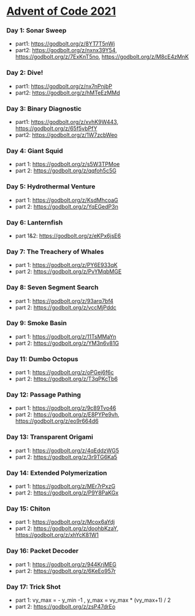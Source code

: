 # [Advent of Code 2021](https://adventofcode.com/2021)

### Day 1: Sonar Sweep
* part1: https://godbolt.org/z/8YT7T5nWj
* part2: https://godbolt.org/z/nxnx39Y54, https://godbolt.org/z/7ExKnT5no, https://godbolt.org/z/M8cE4zMnK
### Day 2: Dive!
* part1: https://godbolt.org/z/nx7nPnjbP
* part2: https://godbolt.org/z/hMTeEzMMd
### Day 3: Binary Diagnostic
* part1: https://godbolt.org/z/xvhK9W443, https://godbolt.org/z/65f5vbPfY
* part2: https://godbolt.org/z/1W7zcbWeo
### Day 4: Giant Squid
* part 1: https://godbolt.org/z/s5W3TPMoe
* part 2: https://godbolt.org/z/qqfoh5c5G
### Day 5: Hydrothermal Venture
* part 1: https://godbolt.org/z/KsdMhcoaG
* part 2: https://godbolt.org/z/YqEGedP3n
### Day 6: Lanternfish
* part 1&2: https://godbolt.org/z/eKPx6jsE6
### Day 7: The Treachery of Whales
* part 1: https://godbolt.org/z/PY6E933qK
* part 2: https://godbolt.org/z/PvYMqbMGE
### Day 8: Seven Segment Search
* part 1: https://godbolt.org/z/93arq7bf4
* part 2: https://godbolt.org/z/vccMjPddc
### Day 9: Smoke Basin
* part 1: https://godbolt.org/z/11TsMMaYn
* part 2: https://godbolt.org/z/YM3n6v81G
### Day 11: Dumbo Octopus
* part 1: https://godbolt.org/z/oPGej6f6c
* part 2: https://godbolt.org/z/T3qPKcTb6
### Day 12: Passage Pathing
* part 1: https://godbolt.org/z/9c89Tvo46
* part 2: https://godbolt.org/z/E8PYPe9vh, https://godbolt.org/z/eo9r664d6
### Day 13: Transparent Origami
* part 1: https://godbolt.org/z/4qEddzWG5
* part 2: https://godbolt.org/z/3r9TG6Ka5
### Day 14: Extended Polymerization
* part 1: https://godbolt.org/z/MEr7rPxzG
* part 2: https://godbolt.org/z/P9Y8PaKGx
### Day 15: Chiton
* part 1: https://godbolt.org/z/Mcox6aYdj
* part 2: https://godbolt.org/z/doohbKzaY, https://godbolt.org/z/xhYcK81W1
### Day 16: Packet Decoder
* part 1: https://godbolt.org/z/944KrjMEG
* part 2: https://godbolt.org/z/6KeEo957r
### Day 17: Trick Shot
* part 1: vy_max = - y_min -1 , y_max = vy_max * (vy_max+1) / 2 
* part 2: https://godbolt.org/z/zsP47drEo
